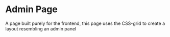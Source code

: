 <h1> Admin Page </h1>
<p>A page built purely for the frontend, this page uses the CSS-grid to create a layout resembling an admin panel</p>
